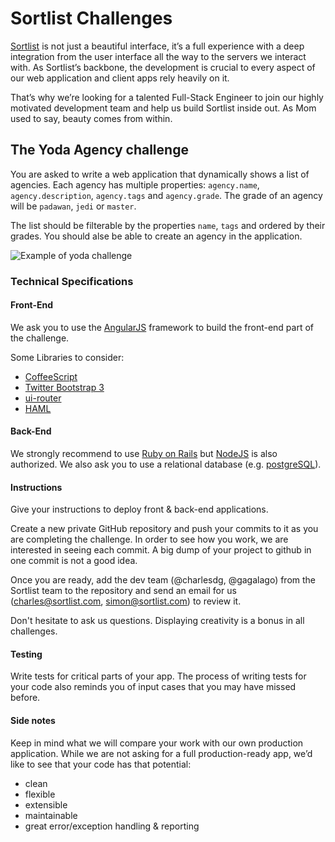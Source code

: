 # Sortlist Challenges

[Sortlist](https://www.sortlist.com) is not just a beautiful interface, it’s a full experience with a deep integration from the user interface all the way to the servers we interact with. As Sortlist’s backbone, the development is crucial to every aspect of our web application and client apps rely heavily on it.

That’s why we’re looking for a talented Full-Stack Engineer to join our highly motivated development team and help us build Sortlist inside out. As Mom used to say, beauty comes from within.

## The Yoda Agency challenge

You are asked to write a web application that dynamically shows a list of agencies. Each agency has multiple properties: `agency.name`, `agency.description`, `agency.tags` and `agency.grade`. The grade of an agency will be `padawan`, `jedi` or `master`.

The list should be filterable by the properties `name`, `tags` and ordered by their grades. You should alse be able to create an agency in the application.

![Example of yoda challenge](https://s3-eu-west-1.amazonaws.com/sortlist-sitemap/sortlist-yoda-challenge.png)

### Technical Specifications

#### Front-End
We ask you to use the [AngularJS](https://angularjs.org/) framework to build the front-end part of the challenge.

Some Libraries to consider:
 * [CoffeeScript](http://coffeescript.org/)
 * [Twitter Bootstrap 3](http://getbootstrap.com/)
 * [ui-router](https://github.com/angular-ui/ui-router)
 * [HAML](http://haml.info/)

#### Back-End

We strongly recommend to use [Ruby on Rails](http://rubyonrails.org/) but [NodeJS](https://nodejs.org/) is also authorized. We also ask you to use a relational database (e.g. [postgreSQL](http://www.postgresql.org/)).

#### Instructions

Give your instructions to deploy front & back-end applications.

Create a new private GitHub repository and push your commits to it as you are completing the challenge.
In order to see how you work, we are interested in seeing each commit. A big dump of your project to github in one commit is not a good idea.

Once you are ready, add the dev team (@charlesdg, @gagalago) from the Sortlist team to the repository and send an email for us (charles@sortlist.com, simon@sortlist.com) to review it.

Don't hesitate to ask us questions. Displaying creativity is a bonus in all challenges.

#### Testing

Write tests for critical parts of your app. The process of writing tests for your code also reminds you of input cases that you may have missed before.

#### Side notes

Keep in mind what we will compare your work with our own production application. While we are not asking for a full production-ready app, we’d like to see that your code has that potential:

 * clean
 * flexible
 * extensible
 * maintainable
 * great error/exception handling & reporting
  

